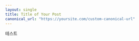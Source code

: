 ```yaml
---
layout: single
title: Title of Your Post
canonical_url: "https://yoursite.com/custom-canonical-url"
---
```


테스트
